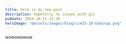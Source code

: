 ```yaml
---
title: here is my new post
description: hopefully no issues with git
pubDate: 2024-10-21 22:36
heroImage: "@assets/images/blog/cs425-10-badsnap.png"
---
```

wowowowow
